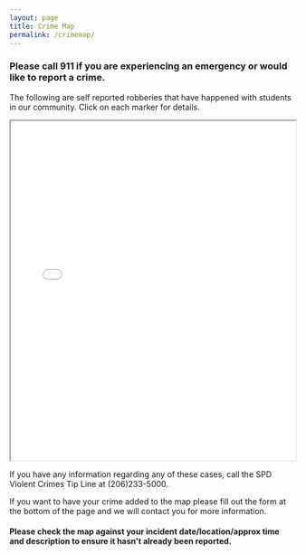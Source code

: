 ```yaml
---
layout: page
title: Crime Map
permalink: /crimemap/
---
```

### Please call 911 if you are experiencing an emergency or would like to report a crime.

The following are self reported robberies that have happened with students in our community. Click on each marker for details.


<iframe src="/crime_map.html" style="width:100%; height:600px;">
</iframe>

If you have any information regarding any of these cases, call the SPD Violent Crimes Tip Line at (206)233-5000.

If you want to have your crime added to the map please fill out the form at the bottom of the page and we will contact you for more information.
#### Please check the map against your incident date/location/approx time and description to ensure it hasn't already been reported.
